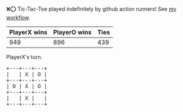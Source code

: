 :x::o: Tic-Tac-Toe played indefinitely by github action runners! See [my workflow](.github/workflows/play.yaml).

|PlayerX wins|PlayerO wins|Ties|
|-|-|-|
|949|896|439|

PlayerX's turn.

<pre>
+---+---+---+
|   | X | O |
+---+---+---+
| O | X | O |
+---+---+---+
|   | X |   |
+---+---+---+
</pre>